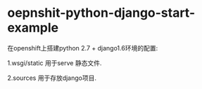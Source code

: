 oepnshit-python-django-start-example
====================================
在openshift上搭建python 2.7 + django1.6环境的配置:
  
  1.wsgi/static 用于serve 静态文件.
  
  2.sources  用于存放django项目.
